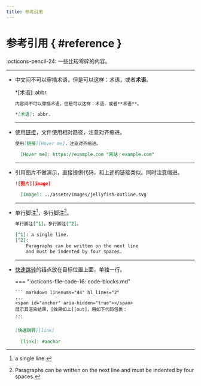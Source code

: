 ```yaml
---
title: 参考引用
---
```


参考引用 { #reference }
=======================

:octicons-pencil-24: 一些比较零碎的内容。

---

-   中文间不可以穿插术语，但是可以这样：术语，或者**术语**。
    
    *[术语]: abbr.
    
    ``` markdown 
    内容间不可以穿插术语，但是可以这样：术语，或者**术语**。
    
    *[术语]: abbr.
    ```
    
    ---
    
-   使用[链接][Hover me]，文件使用相对路径，注意对齐缩进。
    
      [Hover me]: https://example.com "网站：example.com"
    
    ``` markdown 
    使用[链接][Hover me]，注意对齐缩进。
    
      [Hover me]: https://example.com "网站：example.com"
    ```
    
    ---
    
-   引用图片不做演示，直接提供代码，和上述的链接类似。同时注意缩进。
    
    ``` markdown 
    ![图片][image]
    
      [image]: ../assets/images/jellyfish-outline.svg
    ```
    
    ---
    
-   单行脚注[^1]，多行脚注[^2]。
    
    [^1]: a single line.
    [^2]:
        Paragraphs can be written on the next line
        and must be indented by four spaces.
    
    ``` markdown
    单行脚注[^1]，多行脚注[^2]。
    
    [^1]: a single line.
    [^2]:
        Paragraphs can be written on the next line
        and must be indented by four spaces.
    ```
   
    ---

-   [快速跳转][link]的锚点放在目标位置上面，单独一行。
 
      [link]: code-blocks.md#anchor

    === ":octicons-file-code-16: code-blocks.md"
    
        ``` markdown linenums="44" hl_lines="2"
        ...
        <span id="anchor" aria-hidden="true"></span>
        展示其渲染结果，[效果如上][out]，用如下代码包裹：
        ...
        ```

    ``` markdown 
    [快速跳转][link]
      
      [link]: #anchor
    ```
